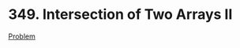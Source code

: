# 349. Intersection of Two Arrays II

[Problem](https://leetcode.com/problems/intersection-of-two-arrays-ii/)
